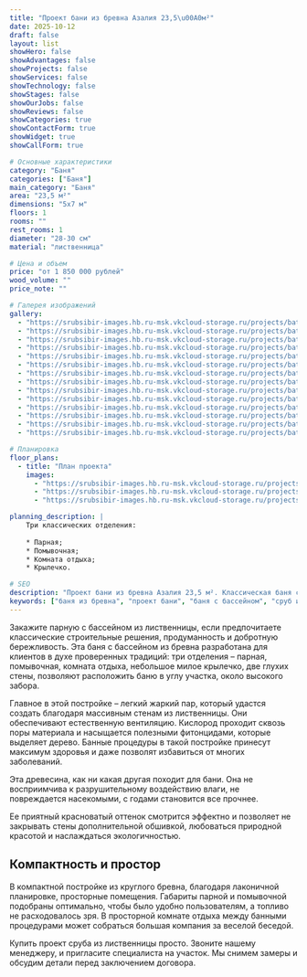 ```yaml
---
title: "Проект бани из бревна Азалия 23,5\u00A0м²"
date: 2025-10-12
draft: false
layout: list
showHero: false
showAdvantages: false
showProjects: false
showServices: false
showTechnology: false
showStages: false
showOurJobs: false
showReviews: false
showCategories: true
showContactForm: true
showWidget: true
showCallForm: true

# Основные характеристики
category: "Баня"
categories: ["Баня"]
main_category: "Баня"
area: "23,5 м²"
dimensions: "5х7 м"
floors: 1
rooms: ""
rest_rooms: 1
diameter: "28-30 см"
material: "лиственница"

# Цена и объем
price: "от 1 850 000 рублей"
wood_volume: ""
price_note: ""

# Галерея изображений
gallery:
  - "https://srubsibir-images.hb.ru-msk.vkcloud-storage.ru/projects/baths/azalia-23/azalia-23-1.jpg"
  - "https://srubsibir-images.hb.ru-msk.vkcloud-storage.ru/projects/baths/azalia-23/azalia-23-2.jpg"
  - "https://srubsibir-images.hb.ru-msk.vkcloud-storage.ru/projects/baths/azalia-23/azalia-23-3.jpg"
  - "https://srubsibir-images.hb.ru-msk.vkcloud-storage.ru/projects/baths/azalia-23/azalia-23-4.jpg"
  - "https://srubsibir-images.hb.ru-msk.vkcloud-storage.ru/projects/baths/azalia-23/azalia-23-5.jpg"
  - "https://srubsibir-images.hb.ru-msk.vkcloud-storage.ru/projects/baths/azalia-23/azalia-23-6.jpg"
  - "https://srubsibir-images.hb.ru-msk.vkcloud-storage.ru/projects/baths/azalia-23/azalia-23-7.jpg"
  - "https://srubsibir-images.hb.ru-msk.vkcloud-storage.ru/projects/baths/azalia-23/azalia-23-8.jpg"
  - "https://srubsibir-images.hb.ru-msk.vkcloud-storage.ru/projects/baths/azalia-23/azalia-23-9.jpg"
  - "https://srubsibir-images.hb.ru-msk.vkcloud-storage.ru/projects/baths/azalia-23/azalia-23-10.jpg"
  - "https://srubsibir-images.hb.ru-msk.vkcloud-storage.ru/projects/baths/azalia-23/azalia-23-11.jpg"
  - "https://srubsibir-images.hb.ru-msk.vkcloud-storage.ru/projects/baths/azalia-23/azalia-23-12.jpg"
  - "https://srubsibir-images.hb.ru-msk.vkcloud-storage.ru/projects/baths/azalia-23/azalia-23-13.jpg"
  - "https://srubsibir-images.hb.ru-msk.vkcloud-storage.ru/projects/baths/azalia-23/azalia-23-14.png"

# Планировка
floor_plans:
  - title: "План проекта"
    images:
      - "https://srubsibir-images.hb.ru-msk.vkcloud-storage.ru/projects/baths/azalia-23/azalia-23-9.jpg"
      - "https://srubsibir-images.hb.ru-msk.vkcloud-storage.ru/projects/baths/azalia-23/azalia-23-10.jpg"
      - "https://srubsibir-images.hb.ru-msk.vkcloud-storage.ru/projects/baths/azalia-23/azalia-23-14.png"

planning_description: |
    Три классических отделения:
    
    * Парная;
    * Помывочная;
    * Комната отдыха;
    * Крылечко.

# SEO
description: "Проект бани из бревна Азалия 23,5 м². Классическая баня с бассейном из лиственницы диаметром 28-30 см с продуманной планировкой."
keywords: ["баня из бревна", "проект бани", "баня с бассейном", "сруб из лиственницы", "баня Азалия"]
---
```


Закажите парную с бассейном из лиственницы, если предпочитаете классические строительные решения, продуманность и добротную бережливость. Эта баня с бассейном из бревна разработана для клиентов в духе проверенных традиций: три отделения – парная, помывочная, комната отдыха, небольшое милое крылечко, две глухих стены, позволяют расположить баню в углу участка, около высокого забора.

Главное в этой постройке – легкий жаркий пар, который удастся создать благодаря массивным стенам из лиственницы. Они обеспечивают естественную вентиляцию. Кислород проходит сквозь поры материала и насыщается полезными фитонцидами, которые выделяет дерево. Банные процедуры в такой постройке принесут максимум здоровья и даже позволят избавиться от многих заболеваний.

Эта древесина, как ни какая другая походит для бани. Она не восприимчива к разрушительному воздействию влаги, не повреждается насекомыми, с годами становится все прочнее.

Ее приятный красноватый оттенок смотрится эффектно и позволяет не закрывать стены дополнительной обшивкой, любоваться природной красотой и наслаждаться экологичностью.

## Компактность и простор

В компактной постройке из круглого бревна, благодаря лаконичной планировке, просторные помещения. Габариты парной и помывочной подобраны оптимально, чтобы было удобно пользователям, а топливо не расходовалось зря. В просторной комнате отдыха между банными процедурами может собраться большая компания за веселой беседой.

Купить проект сруба из лиственницы просто. Звоните нашему менеджеру, и пригласите специалиста на участок. Мы снимем замеры и обсудим детали перед заключением договора.